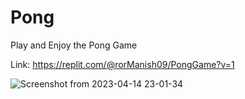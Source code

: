 # Pong
Play and Enjoy  the Pong Game

 Link: https://replit.com/@rorManish09/PongGame?v=1
 
 
![Screenshot from 2023-04-14 23-01-34](https://user-images.githubusercontent.com/122202605/232118556-b05bb4cd-bf14-4be2-9a0c-cf2dcbf6fdbd.png)
